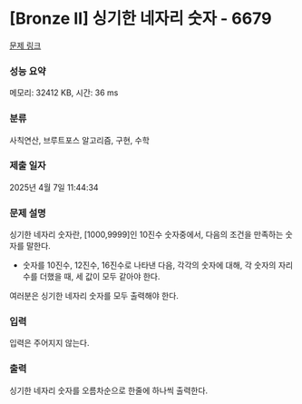 # [Bronze II] 싱기한 네자리 숫자 - 6679 

[문제 링크](https://www.acmicpc.net/problem/6679) 

### 성능 요약

메모리: 32412 KB, 시간: 36 ms

### 분류

사칙연산, 브루트포스 알고리즘, 구현, 수학

### 제출 일자

2025년 4월 7일 11:44:34

### 문제 설명

<p>싱기한 네자리 숫자란, [1000,9999]인 10진수 숫자중에서,  다음의 조건을 만족하는 숫자를 말한다.</p>

<ul>
	<li>숫자를 10진수, 12진수, 16진수로 나타낸 다음, 각각의 숫자에 대해, 각 숫자의 자리수를 더했을 때, 세 값이 모두 같아야 한다.</li>
</ul>

<p>여러분은 싱기한 네자리 숫자를 모두 출력해야 한다.</p>

### 입력 

 <p>입력은 주어지지 않는다.</p>

### 출력 

 <p>싱기한 네자리 숫자를 오름차순으로 한줄에 하나씩 출력한다.</p>

